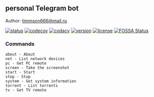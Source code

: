 ## personal Telegram bot 

Author: [timmson666@mail.ru](mailto:timmson666@mail.ru)

[![status](https://api.travis-ci.org/timmson/mbt-bot.svg?branch=master)](https://travis-ci.org/timmson/mbt-bot)
[![codecov](https://codecov.io/gh/timmson/mbt-bot/branch/master/graph/badge.svg)](https://codecov.io/gh/timmson/mbt-bot)
[![codacy](https://api.codacy.com/project/badge/Grade/5721fe9f69524aa1866fe9742e97ce6e)](https://www.codacy.com/app/timmson666/mbt-bot)
[![version](https://img.shields.io/npm/v/mbt-bot.svg)](https://www.npmjs.com/package/mbt-bot)
[![license](https://img.shields.io/npm/l/mbt-bot.svg)](https://www.npmjs.com/package/mbt-bot)
[![FOSSA Status](https://app.fossa.io/api/projects/git%2Bgithub.com%2Ftimmson%2Fmbt-bot.svg?type=shield)](https://app.fossa.io/projects/git%2Bgithub.com%2Ftimmson%2Fmbt-bot?ref=badge_shield)

### Commands
```
about - About
net - List network devices
pc - Get PC remote
screen - Take the screenshot
start - Start
stop - Stop
system - Get system information
torrent - List torrents
tv - Get TV remote
```